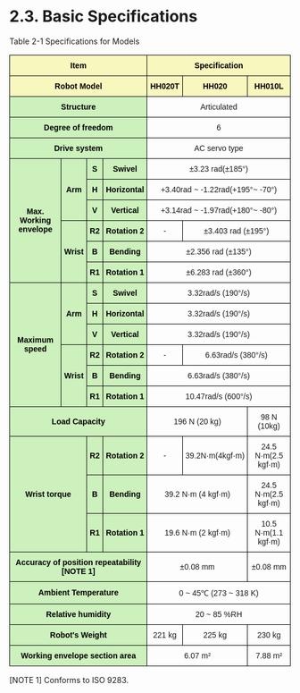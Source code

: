 ﻿# 2.3. Basic Specifications

Table 2-1 Specifications for Models
<style type="text/css">
.tg  {border-collapse:collapse;border-spacing:0;}
.tg td{border-color:black;border-style:solid;border-width:1px;font-family:Arial, sans-serif;font-size:14px;
  overflow:hidden;padding:10px 5px;word-break:normal;}
.tg th{border-color:black;border-style:solid;border-width:1px;font-family:Arial, sans-serif;font-size:14px;
  font-weight:normal;overflow:hidden;padding:10px 5px;word-break:normal;}
.tg .tg-a1tj{background-color:#ccf1bc;color:#000000;font-weight:bold;text-align:center;vertical-align:middle}
.tg .tg-wa1i{background-color:#f8f8be;color:#000000;font-weight:bold;text-align:center;vertical-align:middle}
.tg .tg-jafi{background-color:#f8f8be;color:#000000;font-weight:bold;text-align:center;vertical-align:middle}
.tg .tg-nrix{text-align:center;vertical-align:middle}
</style>
<table class="tg">
<thead>
  <tr>
    <th class="tg-jafi" colspan="4">Item</th>
    <th class="tg-jafi" colspan="3">Specification</th>
  </tr>
</thead>
<tbody>
  <tr>
    <td class="tg-wa1i" colspan="4">Robot Model</td>
    <td class="tg-wa1i">HH020T</td>
    <td class="tg-wa1i">HH020</td>
    <td class="tg-wa1i">HH010L</td>
  </tr>
  <tr>
    <td class="tg-a1tj" colspan="4">Structure</td>
    <td class="tg-nrix" colspan="3">Articulated</td>
  </tr>
  <tr>
    <td class="tg-a1tj" colspan="4">Degree of freedom</td>
    <td class="tg-nrix" colspan="3">6</td>
  </tr>
  <tr>
    <td class="tg-a1tj" colspan="4">Drive system</td>
    <td class="tg-nrix" colspan="3">AC servo type</td>
  </tr>
  <tr>
    <td class="tg-a1tj" rowspan="6">Max. Working envelope</td>
    <td class="tg-a1tj" rowspan="3">Arm</td>
    <td class="tg-a1tj">S</td>
    <td class="tg-a1tj">Swivel</td>
    <td class="tg-nrix" colspan="3">±3.23 rad(±185°)</td>
  </tr>
  <tr>
    <td class="tg-a1tj">H</td>
    <td class="tg-a1tj">Horizontal</td>
    <td class="tg-nrix" colspan="3">+3.40rad ~ -1.22rad(+195°~ -70°)</td>
  </tr>
  <tr>
    <td class="tg-a1tj">V</td>
    <td class="tg-a1tj">Vertical</td>
    <td class="tg-nrix" colspan="3">+3.14rad ~ -1.97rad(+180°~ -80°)</td>
  </tr>
 <tr>
    <td class="tg-a1tj" rowspan="3">Wrist</td>
    <td class="tg-a1tj">R2</td>
    <td class="tg-a1tj">Rotation 2</td>
    <td class="tg-nrix">-</td>
    <td class="tg-nrix" colspan="2">±3.403 rad (±195°)</td>
  </tr>
  <tr>
    <td class="tg-a1tj">B</td>
    <td class="tg-a1tj">Bending</td>
    <td class="tg-nrix" colspan="3">±2.356 rad (±135°)</td>
  </tr>
  <tr>
    <td class="tg-a1tj">R1</td>
    <td class="tg-a1tj">Rotation 1</td>
    <td class="tg-nrix" colspan="3">±6.283 rad (±360°)</td>
  </tr>
  <tr>
    <td class="tg-a1tj" rowspan="6">Maximum speed</td>
    <td class="tg-a1tj" rowspan="3">Arm</td>
    <td class="tg-a1tj">S</td>
    <td class="tg-a1tj">Swivel</td>
    <td class="tg-nrix" colspan="3">3.32rad/s (190°/s)</td>
  </tr>
  <tr>
    <td class="tg-a1tj">H</td>
    <td class="tg-a1tj">Horizontal</td>
    <td class="tg-nrix" colspan="3">3.32rad/s (190°/s)</td>
  </tr>
  <tr>
    <td class="tg-a1tj">V</td>
    <td class="tg-a1tj">Vertical</td>
    <td class="tg-nrix" colspan="3">3.32rad/s (190°/s)</td>
  </tr>
  <tr>
    <td class="tg-a1tj" rowspan="3">Wrist</td>
    <td class="tg-a1tj">R2</td>
    <td class="tg-a1tj">Rotation 2</td>
    <td class="tg-nrix">-</td>
    <td class="tg-nrix" colspan="2">6.63rad/s (380°/s)</td>
  </tr>
  <tr>
    <td class="tg-a1tj">B</td>
    <td class="tg-a1tj">Bending</td>
    <td class="tg-nrix" colspan="3">6.63rad/s (380°/s)</td>
  </tr>
  <tr>
    <td class="tg-a1tj">R1</td>
    <td class="tg-a1tj">Rotation 1</td>
    <td class="tg-nrix" colspan="3">10.47rad/s (600°/s)</td>
  </tr>
  <tr>
    <td class="tg-a1tj" colspan="4">Load Capacity</td>
    <td class="tg-nrix" colspan="2">196 N (20 kg)</td>
    <td class="tg-nrix">98 N (10kg)</td>
  </tr>
  <tr>
    <td class="tg-a1tj" colspan="2" rowspan="3">Wrist torque</td>
    <td class="tg-a1tj">R2</td>
    <td class="tg-a1tj">Rotation 2</td>
    <td class="tg-nrix">-</td>
    <td class="tg-nrix">39.2N·m(4kgf·m)</td>
    <td class="tg-nrix">24.5 N·m(2.5 kgf·m)</td>
  </tr>
  <tr>
    <td class="tg-a1tj">B</td>
    <td class="tg-a1tj">Bending</td>
    <td class="tg-nrix" colspan="2">39.2 N·m (4 kgf·m)</td>
    <td class="tg-nrix">24.5 N·m(2.5 kgf·m)</td>
  </tr>
  <tr>
    <td class="tg-a1tj">R1</td>
    <td class="tg-a1tj">Rotation 1</td>
    <td class="tg-nrix" colspan="2">19.6 N·m (2 kgf·m)</td>
    <td class="tg-nrix">10.5 N·m(1.1 kgf·m)</td>
  </tr>
  <tr>
    <td class="tg-a1tj" colspan="4">Accuracy of position repeatability [NOTE 1]</td>
    <td class="tg-nrix" colspan="2">±0.08 mm</td>
    <td class="tg-nrix">±0.08 mm</td>
  </tr>
  <tr>
    <td class="tg-a1tj" colspan="4">Ambient Temperature</td>
    <td class="tg-nrix" colspan="3">0 ~ 45℃ (273 ~ 318 K)</td>
  </tr>
  <tr>
    <td class="tg-a1tj" colspan="4">Relative humidity</td>
    <td class="tg-nrix" colspan="3">20 ~ 85 %RH</td>
  </tr>
    <tr>
    <td class="tg-a1tj" colspan="4">Robot's Weight</td>
    <td class="tg-nrix">221 kg</td>
    <td class="tg-nrix">225 kg</td>
    <td class="tg-nrix">230 kg</td>
  </tr>
  <tr>
    <td class="tg-a1tj" colspan="4">Working envelope section area</td>
    <td class="tg-nrix" colspan="2">6.07 m²</td>
    <td class="tg-nrix">7.88 m²</td>
  </tr>
</tbody>
</table>



[NOTE 1] Conforms to ISO 9283.
